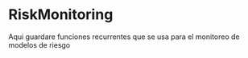 # RiskMonitoring
Aqui guardare funciones recurrentes que se usa para el monitoreo de modelos de riesgo
